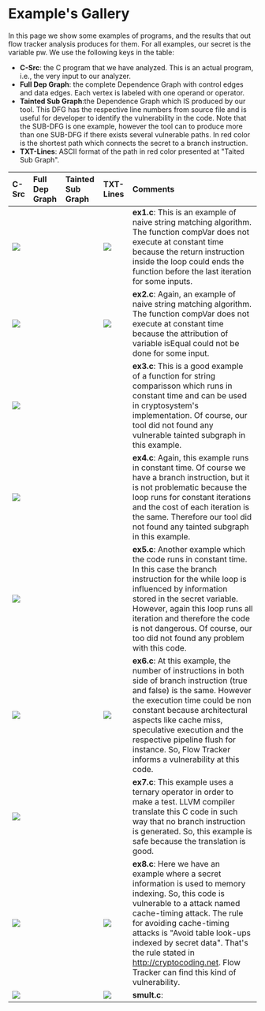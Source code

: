 # Example's Gallery #

In this page we show some examples of programs, and the results that
out flow tracker analysis produces for them. For all examples, our secret is the variable pw. We use the following keys in the
table:

  * **C-Src**: the C program that we have analyzed. This is an actual program, i.e., the very input to our analyzer.
  * **Full Dep Graph**: the complete Dependence Graph with control edges and data edges. Each vertex is labeled with one operand or operator.
  * **Tainted Sub Graph**:the Dependence Graph which IS produced by our tool. This DFG has the respective line numbers from source file and is useful for developer to identify the vulnerability in the code. Note that the SUB-DFG is one example, however the tool can to produce more than one SUB-DFG if there exists several vulnerable paths. In red color is the shortest path which connects the secret to a branch instruction.
  * **TXT-Lines**: ASCII format of the path in red color presented at "Taited Sub Graph".

| **C-Src** | **Full Dep Graph** | **Tainted Sub Graph**| **TXT-Lines** | **Comments** |
|:----------|:-------------------|:---------------------|:--------------|:-------------|
| [![](http://homepages.dcc.ufmg.br/~fernando/images/c.jpg)](http://cuda.dcc.ufmg.br/flowtracker/examples/ex1/ex1.c) | ![![](http://homepages.dcc.ufmg.br/~fernando/images/flowchart.jpg)](http://cuda.dcc.ufmg.br/flowtracker/examples/ex1/fullGraph.png) | ![![](http://homepages.dcc.ufmg.br/~fernando/images/flowchart.jpg)](http://cuda.dcc.ufmg.br/flowtracker/examples/ex1/subgraphLines0.png) | [![](http://cuda.dcc.ufmg.br/flowtracker/examples/images.png)](http://cuda.dcc.ufmg.br/flowtracker/examples/ex1/subgraphASCIILines0.txt)|**ex1.c**: This is an example of naive string matching algorithm. The function compVar does not execute at constant time because the return instruction inside the loop could ends the function before the last iteration for some inputs.  |
| [![](http://homepages.dcc.ufmg.br/~fernando/images/c.jpg)](http://cuda.dcc.ufmg.br/flowtracker/examples/ex2/ex2.c) | ![![](http://homepages.dcc.ufmg.br/~fernando/images/flowchart.jpg)](http://cuda.dcc.ufmg.br/flowtracker/examples/ex2/fullGraph.png) | ![![](http://homepages.dcc.ufmg.br/~fernando/images/flowchart.jpg)](http://cuda.dcc.ufmg.br/flowtracker/examples/ex2/subgraphLines0.png) | [![](http://cuda.dcc.ufmg.br/flowtracker/examples/images.png)](http://cuda.dcc.ufmg.br/flowtracker/examples/ex2/subgraphASCIILines0.txt)|**ex2.c**: Again, an example of naive string matching algorithm. The function compVar does not execute at constant time because the attribution of variable isEqual could not be done for some input. |
| [![](http://homepages.dcc.ufmg.br/~fernando/images/c.jpg)](http://cuda.dcc.ufmg.br/flowtracker/examples/ex3/ex3.c) | ![![](http://homepages.dcc.ufmg.br/~fernando/images/flowchart.jpg)](http://cuda.dcc.ufmg.br/flowtracker/examples/ex3/fullGraph.png) | ![![](http://homepages.dcc.ufmg.br/~fernando/images/flowchart.jpg)](http://cuda.dcc.ufmg.br/flowtracker/safe.jpg) | ![![](http://cuda.dcc.ufmg.br/flowtracker/examples/images.png)](http://cuda.dcc.ufmg.br/flowtracker/safe.jpg)|**ex3.c**: This is a good example of a function for string comparisson which runs in constant time and can be used in cryptosystem's implementation. Of course, our tool did not found any vulnerable tainted subgraph in this example.   |
| [![](http://homepages.dcc.ufmg.br/~fernando/images/c.jpg)](http://cuda.dcc.ufmg.br/flowtracker/examples/ex4/ex4.c) | ![![](http://homepages.dcc.ufmg.br/~fernando/images/flowchart.jpg)](http://cuda.dcc.ufmg.br/flowtracker/examples/ex4/fullGraph.png) | ![![](http://homepages.dcc.ufmg.br/~fernando/images/flowchart.jpg)](http://cuda.dcc.ufmg.br/flowtracker/safe.jpg) | ![![](http://cuda.dcc.ufmg.br/flowtracker/examples/images.png)](http://cuda.dcc.ufmg.br/flowtracker/safe.jpg)|**ex4.c**: Again, this example runs in constant time. Of course we have a branch instruction, but it is not problematic because the loop runs for constant iterations and the cost of each iteration is the same. Therefore our tool did not found any tainted subgraph in this example.  |
| [![](http://homepages.dcc.ufmg.br/~fernando/images/c.jpg)](http://cuda.dcc.ufmg.br/flowtracker/examples/ex5/ex5.c) | ![![](http://homepages.dcc.ufmg.br/~fernando/images/flowchart.jpg)](http://cuda.dcc.ufmg.br/flowtracker/examples/ex5/fullGraph.png) | ![![](http://homepages.dcc.ufmg.br/~fernando/images/flowchart.jpg)](http://cuda.dcc.ufmg.br/flowtracker/safe.jpg) | ![![](http://cuda.dcc.ufmg.br/flowtracker/examples/images.png)](http://cuda.dcc.ufmg.br/flowtracker/safe.jpg)|**ex5.c**: Another example which the code runs in constant time. In this case the branch instruction for the while loop is influenced by information stored in the secret variable. However, again this loop runs all iteration and therefore the code is not dangerous. Of course, our too did not found any problem with this code.   |
| [![](http://homepages.dcc.ufmg.br/~fernando/images/c.jpg)](http://cuda.dcc.ufmg.br/flowtracker/examples/ex6/ex6.c) | ![![](http://homepages.dcc.ufmg.br/~fernando/images/flowchart.jpg)](http://cuda.dcc.ufmg.br/flowtracker/examples/ex6/fullGraph.png) | ![![](http://homepages.dcc.ufmg.br/~fernando/images/flowchart.jpg)](http://cuda.dcc.ufmg.br/flowtracker/examples/ex6/subgraphLines0.png) | [![](http://cuda.dcc.ufmg.br/flowtracker/examples/images.png)](http://cuda.dcc.ufmg.br/flowtracker/examples/ex6/subgraphASCIILines0.txt)|**ex6.c**: At this example, the number of instructions in both side of branch instruction (true and false) is the same. However the execution time could be non constant because architectural aspects like cache miss, speculative execution and the respective pipeline flush for instance. So, Flow Tracker informs a vulnerability at this code.    |
| [![](http://homepages.dcc.ufmg.br/~fernando/images/c.jpg)](http://cuda.dcc.ufmg.br/flowtracker/examples/ex7/ex7.c) | ![![](http://homepages.dcc.ufmg.br/~fernando/images/flowchart.jpg)](http://cuda.dcc.ufmg.br/flowtracker/examples/ex7/fullGraph.png) | ![![](http://homepages.dcc.ufmg.br/~fernando/images/flowchart.jpg)](http://cuda.dcc.ufmg.br/flowtracker/safe.jpg) | ![![](http://cuda.dcc.ufmg.br/flowtracker/examples/images.png)](http://cuda.dcc.ufmg.br/flowtracker/safe.jpg)|**ex7.c**: This example uses a ternary operator in order to make a test. LLVM compiler translate this C code in such way that no branch instruction is generated. So, this example is safe because the translation is good.     |
| [![](http://homepages.dcc.ufmg.br/~fernando/images/c.jpg)](http://cuda.dcc.ufmg.br/flowtracker/examples/ex8/ex8.c) | ![![](http://homepages.dcc.ufmg.br/~fernando/images/flowchart.jpg)](http://cuda.dcc.ufmg.br/flowtracker/examples/ex8/fullGraph.png) | ![![](http://homepages.dcc.ufmg.br/~fernando/images/flowchart.jpg)](http://cuda.dcc.ufmg.br/flowtracker/examples/ex8/subgraphLines0.png) | [![](http://cuda.dcc.ufmg.br/flowtracker/examples/images.png)](http://cuda.dcc.ufmg.br/flowtracker/examples/ex8/subgraphASCIILines0.txt)|**ex8.c**: Here we have an example where a secret information is used to memory indexing. So, this code is vulnerable to a attack named cache-timing attack. The rule for avoiding cache-timing attacks is "Avoid table look-ups indexed by secret data". That's the rule stated in http://cryptocoding.net. Flow Tracker can find this kind of vulnerability.     |
| [![](http://homepages.dcc.ufmg.br/~fernando/images/c.jpg)](http://cuda.dcc.ufmg.br/flowtracker/examples/ex9/smult.c) | ![![](http://homepages.dcc.ufmg.br/~fernando/images/flowchart.jpg)](http://cuda.dcc.ufmg.br/flowtracker/examples/ex9/fullGraph.png) | ![![](http://homepages.dcc.ufmg.br/~fernando/images/flowchart.jpg)](http://cuda.dcc.ufmg.br/flowtracker/examples/ex9/subgraphLines0.png) | [![](http://cuda.dcc.ufmg.br/flowtracker/examples/images.png)](http://cuda.dcc.ufmg.br/flowtracker/examples/ex9/subgraphASCIILines0.txt)|**smult.c**:     |